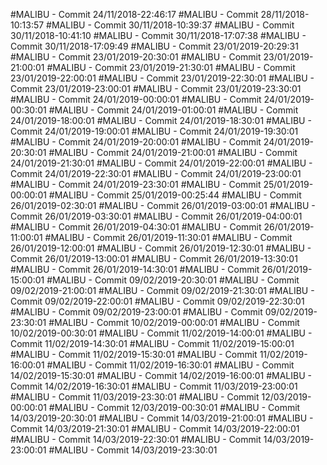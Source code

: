#MALIBU - Commit 24/11/2018-22:46:17
#MALIBU - Commit 28/11/2018-10:13:57
#MALIBU - Commit 30/11/2018-10:39:37
#MALIBU - Commit 30/11/2018-10:41:10
#MALIBU - Commit 30/11/2018-17:07:38
#MALIBU - Commit 30/11/2018-17:09:49
#MALIBU - Commit 23/01/2019-20:29:31
#MALIBU - Commit 23/01/2019-20:30:01
#MALIBU - Commit 23/01/2019-21:00:01
#MALIBU - Commit 23/01/2019-21:30:01
#MALIBU - Commit 23/01/2019-22:00:01
#MALIBU - Commit 23/01/2019-22:30:01
#MALIBU - Commit 23/01/2019-23:00:01
#MALIBU - Commit 23/01/2019-23:30:01
#MALIBU - Commit 24/01/2019-00:00:01
#MALIBU - Commit 24/01/2019-00:30:01
#MALIBU - Commit 24/01/2019-01:00:01
#MALIBU - Commit 24/01/2019-18:00:01
#MALIBU - Commit 24/01/2019-18:30:01
#MALIBU - Commit 24/01/2019-19:00:01
#MALIBU - Commit 24/01/2019-19:30:01
#MALIBU - Commit 24/01/2019-20:00:01
#MALIBU - Commit 24/01/2019-20:30:01
#MALIBU - Commit 24/01/2019-21:00:01
#MALIBU - Commit 24/01/2019-21:30:01
#MALIBU - Commit 24/01/2019-22:00:01
#MALIBU - Commit 24/01/2019-22:30:01
#MALIBU - Commit 24/01/2019-23:00:01
#MALIBU - Commit 24/01/2019-23:30:01
#MALIBU - Commit 25/01/2019-00:00:01
#MALIBU - Commit 25/01/2019-00:25:44
#MALIBU - Commit 26/01/2019-02:30:01
#MALIBU - Commit 26/01/2019-03:00:01
#MALIBU - Commit 26/01/2019-03:30:01
#MALIBU - Commit 26/01/2019-04:00:01
#MALIBU - Commit 26/01/2019-04:30:01
#MALIBU - Commit 26/01/2019-11:00:01
#MALIBU - Commit 26/01/2019-11:30:01
#MALIBU - Commit 26/01/2019-12:00:01
#MALIBU - Commit 26/01/2019-12:30:01
#MALIBU - Commit 26/01/2019-13:00:01
#MALIBU - Commit 26/01/2019-13:30:01
#MALIBU - Commit 26/01/2019-14:30:01
#MALIBU - Commit 26/01/2019-15:00:01
#MALIBU - Commit 09/02/2019-20:30:01
#MALIBU - Commit 09/02/2019-21:00:01
#MALIBU - Commit 09/02/2019-21:30:01
#MALIBU - Commit 09/02/2019-22:00:01
#MALIBU - Commit 09/02/2019-22:30:01
#MALIBU - Commit 09/02/2019-23:00:01
#MALIBU - Commit 09/02/2019-23:30:01
#MALIBU - Commit 10/02/2019-00:00:01
#MALIBU - Commit 10/02/2019-00:30:01
#MALIBU - Commit 11/02/2019-14:00:01
#MALIBU - Commit 11/02/2019-14:30:01
#MALIBU - Commit 11/02/2019-15:00:01
#MALIBU - Commit 11/02/2019-15:30:01
#MALIBU - Commit 11/02/2019-16:00:01
#MALIBU - Commit 11/02/2019-16:30:01
#MALIBU - Commit 14/02/2019-15:30:01
#MALIBU - Commit 14/02/2019-16:00:01
#MALIBU - Commit 14/02/2019-16:30:01
#MALIBU - Commit 11/03/2019-23:00:01
#MALIBU - Commit 11/03/2019-23:30:01
#MALIBU - Commit 12/03/2019-00:00:01
#MALIBU - Commit 12/03/2019-00:30:01
#MALIBU - Commit 14/03/2019-20:30:01
#MALIBU - Commit 14/03/2019-21:00:01
#MALIBU - Commit 14/03/2019-21:30:01
#MALIBU - Commit 14/03/2019-22:00:01
#MALIBU - Commit 14/03/2019-22:30:01
#MALIBU - Commit 14/03/2019-23:00:01
#MALIBU - Commit 14/03/2019-23:30:01
